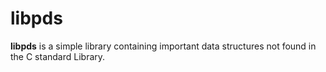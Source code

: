 # libpds

**libpds** is a simple library containing important data structures not found in the C standard Library.